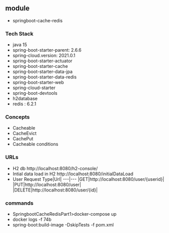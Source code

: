 ## module
- springboot-cache-redis

### Tech Stack
- java 15
- spring-boot-starter-parent: 2.6.6
- spring-cloud.version: 2021.0.1
- spring-boot-starter-actuator
- spring-boot-starter-cache
- spring-boot-starter-data-jpa
- spring-boot-starter-data-redis
- spring-boot-starter-web
- spring-cloud-starter
- spring-boot-devtools
- h2database
- redis : 6.2.1

### Concepts
- Cacheable
- CacheEvict
- CachePut
- Cacheable conditions

### URLs
- H2 db
  http://localhost:8080/h2-console/
- Intial data load in H2
  http://localhost:8080/initialDataLoad
- User
  Request Type|Url|
  ---|---
  |GET|http://localhost:8080/user/{userid}|
  |PUT|http://localhost:8080/user|
  |DELETE|http://localhost:8080/user/{id}|

### commands
- SpringbootCacheRedisPart1>docker-compose up
- docker logs -f 74b
- spring-boot:build-image -DskipTests -f pom.xml
